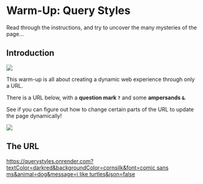 # Warm-Up: Query Styles
Read through the instructions, and try to uncover the many mysteries of the page...

## Introduction
<div class="inline-img">
  <div class="img-container">
    <img src="Assets/QueryStyles.png" />
  </div>
  <div class="instruction-container">
    <p>This warm-up is all about creating a dynamic web experience through only a URL.</p>
    <p>There is a URL below, with a <strong>question mark <code>?</code></strong> and some <strong>ampersands <code>&</code></strong>.
    <p>See if you can figure out how to change certain parts of the URL to update the page dynamically!
  </div>
  <div class="img-container">
    <img src="Assets/QueryStyles.png" />
  </div>
</div>

## The URL
<a href="https://querystyles.onrender.com?textColor=darkred&backgroundColor=cornsilk&font=comic%20sans%20ms&animal=dog&message=i%20like%20turtles&json=false">
  https://querystyles.onrender.com?textColor=darkred&backgroundColor=cornsilk&font=comic sans ms&animal=dog&message=i like turtles&json=false
</a>

